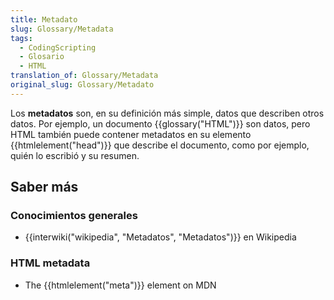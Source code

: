 ```yaml
---
title: Metadato
slug: Glossary/Metadata
tags:
  - CodingScripting
  - Glosario
  - HTML
translation_of: Glossary/Metadata
original_slug: Glossary/Metadato
---
```

Los **metadatos** son, en su definición más simple, datos que describen otros datos. Por ejemplo, un documento {{glossary("HTML")}} son datos, pero HTML también puede contener metadatos en su elemento {{htmlelement("head")}} que describe el documento, como por ejemplo, quién lo escribió y su resumen.

## Saber más

### Conocimientos generales

- {{interwiki("wikipedia", "Metadatos", "Metadatos")}} en Wikipedia

### HTML metadata

- The {{htmlelement("meta")}} element on MDN
